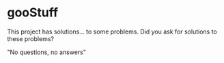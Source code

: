# gooStuff

This project has solutions... to some problems. Did you ask for solutions to these problems? 

"No questions, no answers"
